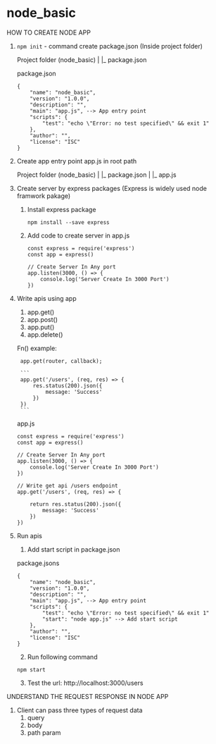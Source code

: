 # node_basic
HOW TO CREATE NODE APP

1. `npm init` - command create package.json (Inside project folder)

    Project folder (node_basic)
        |
        |_ package.json


    package.json

    ```
    {
        "name": "node_basic",
        "version": "1.0.0",
        "description": "",
        "main": "app.js", --> App entry point
        "scripts": {
            "test": "echo \"Error: no test specified\" && exit 1"
        },
        "author": "",
        "license": "ISC"
    }
    ```

2. Create app entry point app.js in root path

    Project folder (node_basic)
        |
        |_ package.json
        |
        |_ app.js


3. Create server by express packages (Express is widely used node framwork pakage)

    1. Install express package

        ```
        npm install --save express
        ```

    2. Add code to create server in app.js

        ```
        const express = require('express')
        const app = express()

        // Create Server In Any port
        app.listen(3000, () => {
            console.log('Server Create In 3000 Port')
        })
        ``` 

4. Write apis using app
    1. app.get()
    2. app.post()
    3. app.put()
    4. app.delete()


    Fn() example: 

        app.get(router, callback);

        ```
        app.get('/users', (req, res) => {
            res.status(200).json({
                message: 'Success'
            })
        })
        ```

    app.js
    
    ```
    const express = require('express')
    const app = express()

    // Create Server In Any port
    app.listen(3000, () => {
        console.log('Server Create In 3000 Port')
    })

    // Write get api /users endpoint
    app.get('/users', (req, res) => {

        return res.status(200).json({
            message: 'Success'
        })
    })
    ```

5. Run apis
    1. Add start script in package.json

    package.jsons
    ```
    {
        "name": "node_basic",
        "version": "1.0.0",
        "description": "",
        "main": "app.js", --> App entry point
        "scripts": {
            "test": "echo \"Error: no test specified\" && exit 1"
            "start": "node app.js" --> Add start script
        },
        "author": "",
        "license": "ISC"
    }
    ```

    2. Run following command
    
    `npm start`

    3. Test the url: http://localhost:3000/users


UNDERSTAND THE REQUEST RESPONSE IN NODE APP

1. Client can pass three types of request data
    1. query
    2. body 
    3. path param

    
    
